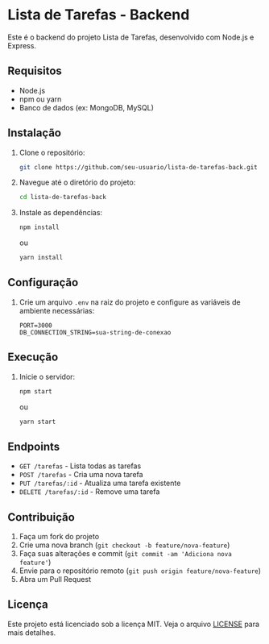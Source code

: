 # Lista de Tarefas - Backend

Este é o backend do projeto Lista de Tarefas, desenvolvido com Node.js e Express.

## Requisitos

- Node.js
- npm ou yarn
- Banco de dados (ex: MongoDB, MySQL)

## Instalação

1. Clone o repositório:
    ```bash
    git clone https://github.com/seu-usuario/lista-de-tarefas-back.git
    ```
2. Navegue até o diretório do projeto:
    ```bash
    cd lista-de-tarefas-back
    ```
3. Instale as dependências:
    ```bash
    npm install
    ```
    ou
    ```bash
    yarn install
    ```

## Configuração

1. Crie um arquivo `.env` na raiz do projeto e configure as variáveis de ambiente necessárias:
    ```env
    PORT=3000
    DB_CONNECTION_STRING=sua-string-de-conexao
    ```

## Execução

1. Inicie o servidor:
    ```bash
    npm start
    ```
    ou
    ```bash
    yarn start
    ```

## Endpoints

- `GET /tarefas` - Lista todas as tarefas
- `POST /tarefas` - Cria uma nova tarefa
- `PUT /tarefas/:id` - Atualiza uma tarefa existente
- `DELETE /tarefas/:id` - Remove uma tarefa

## Contribuição

1. Faça um fork do projeto
2. Crie uma nova branch (`git checkout -b feature/nova-feature`)
3. Faça suas alterações e commit (`git commit -am 'Adiciona nova feature'`)
4. Envie para o repositório remoto (`git push origin feature/nova-feature`)
5. Abra um Pull Request

## Licença

Este projeto está licenciado sob a licença MIT. Veja o arquivo [LICENSE](LICENSE) para mais detalhes.